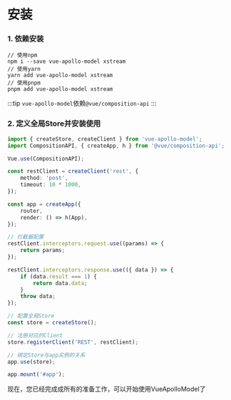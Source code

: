 # 安装

### 1. 依赖安装
```shell
// 使用npm
npm i --save vue-apollo-model xstream
// 使用yarn
yarn add vue-apollo-model xstream
// 使用pnpm
pnpm add vue-apollo-model xstream
```

:::tip
``vue-apollo-model``依赖``@vue/composition-api``
:::
### 2. 定义全局Store并安装使用
```typescript
import { createStore, createClient } from 'vue-apollo-model';
import CompositionAPI, { createApp, h } from '@vue/composition-api';

Vue.use(CompositionAPI);

const restClient = createClient('rest', {
    method: 'post',
    timeout: 10 * 1000,
});

const app = createApp({
    router,
    render: () => h(App),
});

// 拦截器配置
restClient.interceptors.request.use((params) => {
    return params;
});

restClient.interceptors.response.use(({ data }) => {
    if (data.result === 1) {
        return data.data;
    }
    throw data;
});

// 配置全局Store
const store = createStore();

// 注册对应的Client
store.registerClient('REST', restClient);

// 绑定Store与app实例的关系
app.use(store);

app.mount('#app');
```

现在，您已经完成成所有的准备工作，可以开始使用VueApolloModel了
